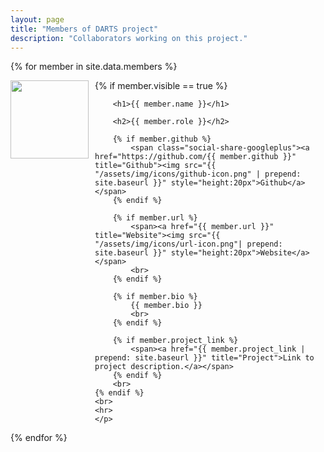 ```yaml
---
layout: page
title: "Members of DARTS project"
description: "Collaborators working on this project."
---
```

<html>
<body>
{% for member in site.data.members %} 
	<br>
	<p>
	{% if member.visible == true %}
		<img src="{{ member.img }}" style="margin-top:0px; margin-bottom:5px; margin-right:10px; float:left; width:125px !important">
		
		<h1>{{ member.name }}</h1>
		
		<h2>{{ member.role }}</h2>
		
		{% if member.github %} 
			<span class="social-share-googleplus"><a href="https://github.com/{{ member.github }}" title="Github"><img src="{{ "/assets/img/icons/github-icon.png" | prepend: site.baseurl }}" style="height:20px">Github</a></span> 
		{% endif %}
		
		{% if member.url %}
			<span><a href="{{ member.url }}" title="Website"><img src="{{ "/assets/img/icons/url-icon.png"| prepend: site.baseurl }}" style="height:20px">Website</a></span>
			<br>
		{% endif %}

		{% if member.bio %} 
			{{ member.bio }}
			<br>
		{% endif %}	
		
		{% if member.project_link %}
			<span><a href="{{ member.project_link | prepend: site.baseurl }}" title="Project">Link to project description.</a></span>
		{% endif %}
		<br>
	{% endif %}
	<br>
	<hr>
	</p>
{% endfor %}
</body>
</html>